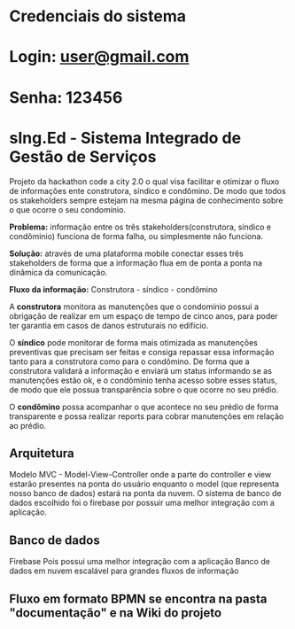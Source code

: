 # Credenciais do sistema

# **Login: user@gmail.com**
# **Senha: 123456**


# sIng.Ed - Sistema Integrado de Gestão de Serviços
Projeto da hackathon code a city 2.0 o qual visa facilitar e otimizar o fluxo de informações ente construtora, síndico e condômino. De modo que todos os stakeholders sempre estejam na mesma página de conhecimento sobre o que ocorre o seu condomínio.

**Problema:** informação entre os três stakeholders(construtora, síndico e condôminio) funciona de forma falha, ou simplesmente não funciona.

**Solução:** através de uma plataforma mobile conectar esses três stakeholders de forma que a informação flua em de ponta a ponta na dinâmica da comunicação.

**Fluxo da informação:**
Construtora - síndico - condômino

A **construtora** monitora as manutenções que o condomínio possui a obrigação de realizar em um espaço de tempo de cinco anos, para poder ter garantia em casos de danos estruturais no edifício.

O **síndico** pode monitorar de forma mais otimizada as manutenções preventivas que precisam ser feitas e consiga repassar essa informação tanto para a construtora como para o condômino. De forma que a construtora validará a informação e enviará um status informando se as manutenções estão ok, e o condôminio tenha acesso sobre esses status, de modo que ele possua transparência sobre o que ocorre no seu prédio.

O **condômino** possa acompanhar o que acontece no seu prédio de forma transparente e possa realizar reports para cobrar manutenções em relação ao prédio.

## Arquitetura

Modelo MVC - Model-View-Controller onde a parte do controller e view estarão presentes na ponta do usuário enquanto o model (que representa nosso banco de dados) estará na ponta da nuvem. O sistema de banco de dados escolhido foi o firebase por possuir uma melhor integração com a aplicação.


## Banco de dados
Firebase
Pois possui uma melhor integração com a aplicação
Banco de dados em nuvem escalável para grandes fluxos de informação


## Fluxo em formato BPMN se encontra na pasta "documentação" e na Wiki do projeto





